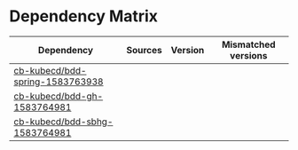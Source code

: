 # Dependency Matrix

Dependency | Sources | Version | Mismatched versions
---------- | ------- | ------- | -------------------
[cb-kubecd/bdd-spring-1583763938](https://github.com/cb-kubecd/bdd-spring-1583763938.git) |  | []() | 
[cb-kubecd/bdd-gh-1583764981](https://github.com/cb-kubecd/bdd-gh-1583764981.git) |  | []() | 
[cb-kubecd/bdd-sbhg-1583764981](https://github.com/cb-kubecd/bdd-sbhg-1583764981.git) |  | []() | 
